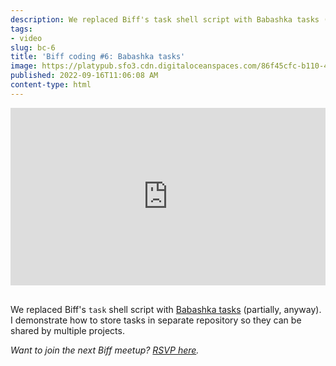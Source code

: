 ```yaml
---
description: We replaced Biff's task shell script with Babashka tasks (partially, anyway). I demonstrate how to store tasks in separate repository so they can be shared by multiple projects.
tags:
- video
slug: bc-6
title: 'Biff coding #6: Babashka tasks'
image: https://platypub.sfo3.cdn.digitaloceanspaces.com/86f45cfc-b110-409e-9611-e7dfd32de526
published: 2022-09-16T11:06:08 AM
content-type: html
---
```


<div style="padding: 56.25% 0 0 0; position: relative;"><iframe style="position: absolute; top: 0; left: 0; width: 100%; height: 100%;" title="Biff Coding #6" src="https://player.vimeo.com/video/750078418?h=e189564aa0&amp;badge=0&amp;autopause=0&amp;player_id=0&amp;app_id=58479" frameborder="0" allowfullscreen="allowfullscreen"></iframe></div>
<p><br>We replaced Biff's <code>task</code> shell script with <a href="https://book.babashka.org/#tasks">Babashka tasks</a> (partially, anyway). I demonstrate how to store tasks in separate repository so they can be shared by multiple projects.</p>
<p><em>Want to join the next Biff meetup? <a href="https://www.meetup.com/biff-coding/">RSVP here</a>.</em></p>